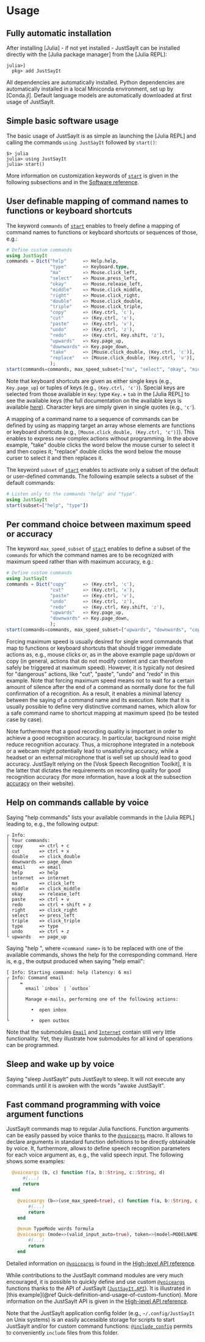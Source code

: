 # Usage

## Fully automatic installation
After installing [Julia] - if not yet installed - JustSayIt can be installed directly with the [Julia package manager] from the [Julia REPL]:
```julia-repl
julia>]
  pkg> add JustSayIt
```
All dependencies are automatically installed. Python dependencies are automatically installed in a local Miniconda environment, set up by [Conda.jl]. Default language models are automatically downloaded at first usage of JustSayIt.


## Simple basic software usage
The basic usage of JustSayIt is as simple as launching the [Julia REPL] and calling the commands `using JustSayIt` followed by `start()`:
```julia-repl
$> julia
julia> using JustSayIt
julia> start()
```
More information on customization keywords of [`start`](@ref) is given in the following subsections and in the [Software reference](@ref).


## User definable mapping of command names to functions or keyboard shortcuts
The keyword `commands` of [`start`](@ref) enables to freely define a mapping of command names to functions or keyboard shortcuts or sequences of those, e.g.:
```julia
# Define custom commands
using JustSayIt
commands = Dict("help"      => Help.help,
                "type"      => Keyboard.type,
                "ma"        => Mouse.click_left,
                "select"    => Mouse.press_left,
                "okay"      => Mouse.release_left,
                "middle"    => Mouse.click_middle,
                "right"     => Mouse.click_right,
                "double"    => Mouse.click_double,
                "triple"    => Mouse.click_triple,
                "copy"      => (Key.ctrl, 'c'),
                "cut"       => (Key.ctrl, 'x'),
                "paste"     => (Key.ctrl, 'v'),
                "undo"      => (Key.ctrl, 'z'),
                "redo"      => (Key.ctrl, Key.shift, 'z'),
                "upwards"   => Key.page_up,
                "downwards" => Key.page_down,
                "take"      => [Mouse.click_double, (Key.ctrl, 'c')],
                "replace"   => [Mouse.click_double, (Key.ctrl, 'v')],
                );
start(commands=commands, max_speed_subset=["ma", "select", "okay", "middle", "right", "double", "triple", "copy", "upwards", "downwards", "take"])
```

Note that keyboard shortcuts are given as either single keys (e.g., `Key.page_up`) or tuples of keys (e.g., `(Key.ctrl, 'c')`). Special keys are selected from those available in `Key`: type `Key.`+ `tab` in the [Julia REPL] to see the available keys (the full documentation on the available keys is available [here](https://pynput.readthedocs.io/en/latest/keyboard.html#pynput.keyboard.Key)). Character keys are simply given in single quotes (e.g., `'c'`).

A mapping of a command name to a sequence of commands can be defined by using as mapping target an array whose elements are functions or keyboard shortcuts (e.g., `[Mouse.click_double, (Key.ctrl, 'c')]`). This enables to express new complex actions without programming. In the above example, "take" double clicks the word below the mouse curser to select it and then copies it; "replace" double clicks the word below the mouse curser to select it and then replaces it.
 
The keyword `subset` of [`start`](@ref) enables to activate only a subset of the default or user-defined commands. The following example selects a subset of the default commands:
```julia
# Listen only to the commands "help" and "type".
using JustSayIt
start(subset=["help", "type"])
```


## Per command choice between maximum speed or accuracy

The keyword `max_speed_subset` of [`start`](@ref) enables to define a subset of the `commands` for which the command names are to be recognized with maximum speed rather than with maximum accuracy, e.g.:
```julia
# Define custom commands
using JustSayIt
commands = Dict("copy"      => (Key.ctrl, 'c'),
                "cut"       => (Key.ctrl, 'x'),
                "paste"     => (Key.ctrl, 'v'),
                "undo"      => (Key.ctrl, 'z'),
                "redo"      => (Key.ctrl, Key.shift, 'z'),
                "upwards"   => Key.page_up,
                "downwards" => Key.page_down,
                );
start(commands=commands, max_speed_subset=["upwards", "downwards", "copy"])
```
Forcing maximum speed is usually desired for single word commands that map to functions or keyboard shortcuts that should trigger immediate actions as, e.g., mouse clicks or, as in the above example page up/down or copy (in general, actions that do not modify content and can therefore safely be triggered at maximum speed). However, it is typically not desired for "dangerous" actions, like "cut", "paste", "undo" and "redo" in this example. Note that forcing maximum speed means not to wait for a certain amount of silence after the end of a command as normally done for the full confirmation of a recognition. As a result, it enables a minimal latency between the saying of a command name and its execution. Note that it is usually possible to define very distinctive command names, which allow for a safe command name to shortcut mapping at maximum speed (to be tested case by case).

Note furthermore that a good recording quality is important in order to achieve a good recognition accuracy. In particular, background noise might reduce recognition accuracy. Thus, a microphone integrated in a notebook or a webcam might potentially lead to unsatisfying accuracy, while a headset or an external microphone that is well set up should lead to good accuracy. JustSayIt relying on the [Vosk Speech Recognition Toolkit], it is the latter that dictates the requirements on recording quality for good recognition accuracy (for more information, have a look at the subsection [accuracy](https://alphacephei.com/vosk/accuracy) on their website).


## Help on commands callable by voice
Saying "help commands" lists your available commands in the [Julia REPL] leading to, e.g., the following output:
```julia-repl
┌ Info:
│ Your commands:
│ copy      => ctrl + c
│ cut       => ctrl + x
│ double    => click_double
│ downwards => page_down
│ email     => email
│ help      => help
│ internet  => internet
│ ma        => click_left
│ middle    => click_middle
│ okay      => release_left
│ paste     => ctrl + v
│ redo      => ctrl + shift + z
│ right     => click_right
│ select    => press_left
│ triple    => click_triple
│ type      => type
│ undo      => ctrl + z
└ upwards   => page_up
```
Saying "help <command name>", where `<command name>` is to be replaced with one of the available commands, shows the help for the corresponding command. Here is, e.g., the output produced when saying "help email":
```julia-repl
[ Info: Starting command: help (latency: 6 ms)
┌ Info: Command email
│    =
│      email `inbox` | `outbox`
│    
│      Manage e-mails, performing one of the following actions:
│    
│        •  open inbox
│    
└        •  open outbox
```
Note that the submodules [`Email`](@ref) and [`Internet`](@ref) contain still very little functionality. Yet, they illustrate how submodules for all kind of operations can be programmed.


## Sleep and wake up by voice
Saying "sleep JustSayIt" puts JustSayIt to sleep. It will not execute any commands until it is awoken with the words "awake JustSayIt".


## Fast command programming with voice argument functions
JustSayIt commands map to regular Julia functions. Function arguments can be easily passed by voice thanks to the [`@voiceargs`](@ref) macro. It allows to declare arguments in standard function definitions to be directly obtainable by voice. It, furthermore, allows to define speech recognition parameters for each voice argument as, e.g., the valid speech input. The following shows some examples:

```julia
  @voiceargs (b, c) function f(a, b::String, c::String, d)
      #(...)
      return
  end
```
```julia
    @voiceargs (b=>(use_max_speed=true), c) function f(a, b::String, c::String, d)
        #(...)
        return
    end
```
```julia
    @enum TypeMode words formula
    @voiceargs (mode=>(valid_input_auto=true), token=>(model=MODELNAME.TYPE.EN_US, vararg_timeout=2.0)) function type_tokens(mode::TypeMode, tokens::String...)
        #(...)
        return
    end
```
Detailed information on [`@voiceargs`](@ref) is found in the [High-level API reference](@ref).

While contributions to the JustSayIt command modules are very much encouraged, it is possible to quickly define and use custom [`@voiceargs`](@ref) functions thanks to the API of JustSayIt ([`JustSayIt.API`](@ref)). It is illustrated in [this example](@ref Quick-definition-and-usage-of-custom-function). More information on the JustSayIt API is given in the [High-level API reference](@ref).

Note that the JustSayIt application config folder (e.g., `~/.config/JustSayIt` on Unix systems) is an easily accessible storage for scripts to start JustSayIt and/or for custom command functions: [`@include_config`](@ref) permits to conveniently `include` files from this folder.
